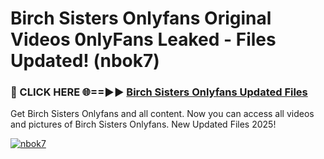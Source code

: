 # Birch Sisters Onlyfans Original Videos 0nlyFans Leaked - Files Updated! (nbok7)

<h3>🔴 CLICK HERE 🌐==►► <a href="https://tinyurl.com/2jnfzry5" rel="nofollow">Birch Sisters Onlyfans Updated Files</a></h3>

Get Birch Sisters Onlyfans and all content. Now you can access all videos and pictures of Birch Sisters Onlyfans. New Updated Files 2025!

[![nbok7](https://i.imgur.com/GyGTBgg.gif)](https://tinyurl.com/2jnfzry5)
